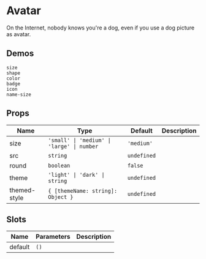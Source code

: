 # Avatar
On the Internet, nobody knows you're a dog, even if you use a dog picture as avatar.
## Demos
```demo
size
shape
color
badge
icon
name-size
```
## Props
|Name|Type|Default|Description|
|-|-|-|-|
|size|`'small' \| 'medium' \| 'large' \| number`| `'medium'`||
|src|`string`|`undefined`||
|round|`boolean`|`false`||
|theme|`'light' \| 'dark' \| string`|`undefined`||
|themed-style|`{ [themeName: string]: Object }`|`undefined`||

## Slots
|Name|Parameters|Description|
|-|-|-|
|default|`()`||